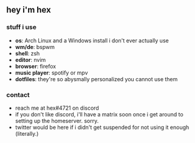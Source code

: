 ## hey i'm hex

### stuff i use
- **os**: Arch Linux and a Windows install i don't ever actually use
- **wm/de**: bspwm
- **shell**: zsh
- **editor**: nvim
- **browser**: firefox
- **music player**: spotify or mpv
- **dotfiles**: they're so abysmally personalized you cannot use them
### contact
- reach me at hex#4721 on discord
- if you don't like discord, i'll have a matrix soon once i get around to setting up the homeserver. sorry.
- twitter would be here if i didn't get suspended for not using it enough (literally.)
